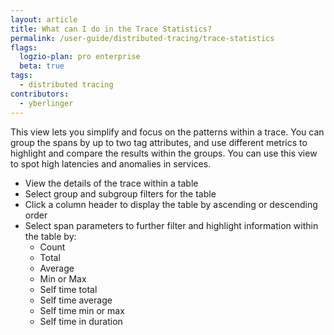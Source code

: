 ```yaml
---
layout: article
title: What can I do in the Trace Statistics?
permalink: /user-guide/distributed-tracing/trace-statistics
flags:
  logzio-plan: pro enterprise
  beta: true
tags:
  - distributed tracing
contributors:
  - yberlinger
---
```

This view lets you simplify and focus on the patterns within a trace. You can group the spans by up to two tag attributes, and use different metrics to highlight and compare the results within the groups. You can use this view to spot high latencies and anomalies in services. 

+ View the details of the trace within a table
+ Select group and subgroup filters for the table
+ Click a column header to display the table by ascending or descending order 
+ Select span parameters to further filter and highlight information within the table by:
    + Count 
    + Total 
    + Average
    + Min or Max
    + Self time total
    + Self time average
    + Self time min or max
    + Self time in duration
    
    